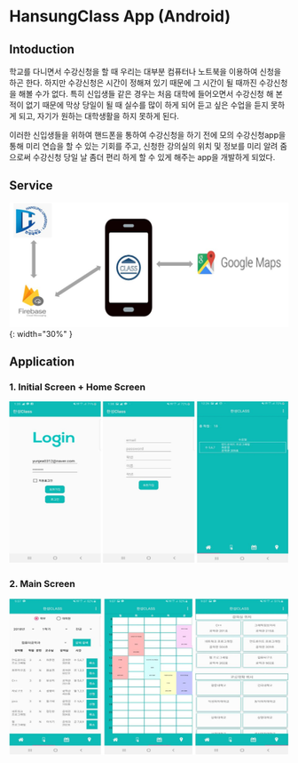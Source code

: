 # HansungClass App (Android)

## Intoduction

학교를 다니면서 수강신청을 할 때 우리는 대부분 컴퓨터나 노트북을 이용하여 신청을 하곤 한다. 하지만 수강신청은 시간이 정해져 있기 때문에 그 시간이 될 때까진 수강신청을 해볼 수가 없다. 특히 신입생들 같은 경우는 처음 대학에 들어오면서 수강신청 해 본적이 없기 때문에 막상 당일이 될 때 실수를 많이 하게 되어 듣고 싶은 수업을 듣지 못하게 되고, 자기가 원하는 대학생활을 하지 못하게 된다.

이러한 신입생들을 위하여 핸드폰을 통하여 수강신청을 하기 전에 모의 수강신청app을 통해 미리 연습을 할 수 있는 기회를 주고, 신청한 강의실의 위치 및 정보를 미리 알려 줌으로써 수강신청 당일 날 좀더 편리 하게 할 수 있게 해주는 app을 개발하게 되었다.

## Service

![service](./image/service.jpg){: width="30%" }

## Application

### 1. Initial Screen + Home Screen

![Init + Home Screen](./image/first.jpg)

### 2. Main Screen

![Main Screen](./image/second.jpg)
